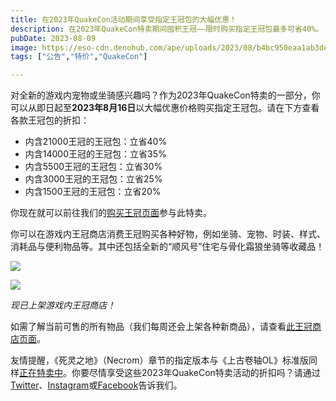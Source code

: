 ```yaml
---
title: 在2023年QuakeCon活动期间享受指定王冠包的大幅优惠！
description: 在2023年QuakeCon特卖期间囤积王冠——限时购买指定王冠包最多可省40%。 
pubDate: 2023-08-09
image: https://eso-cdn.denohub.com/ape/uploads/2023/08/b4bc950eaa1ab3dee37e3d6dba260ca2.jpg
tags: ["公告","特价","QuakeCon"]

---
```


对全新的游戏内宠物或坐骑感兴趣吗？作为2023年QuakeCon特卖的一部分，你可以从即日起至**2023年8月16日**以大幅优惠价格购买指定王冠包。请在下方查看各款王冠包的折扣：

- 内含21000王冠的王冠包：立省40%
- 内含14000王冠的王冠包：立省35%
- 内含5500王冠的王冠包：立省30%
- 内含3000王冠的王冠包：立省25%
- 内含1500王冠的王冠包：立省20%

你现在就可以前往我们的[购买王冠页面](https://www.elderscrollsonline.com/cn/crowns)参与此特卖。

你可以在游戏内王冠商店消费王冠购买各种好物，例如坐骑、宠物、时装、样式、消耗品与便利物品等。其中还包括全新的“顺风号”住宅与骨化霜狼坐骑等收藏品！

![](https://eso-cdn.denohub.com/ape/uploads/2023/08/bebe8ade6b4422c5a7f94f66b13a8dc0.jpg)

![](https://eso-cdn.denohub.com/ape/uploads/2023/08/9ac575c96c1daac42890db6304033829.jpg)

<p class="text-gray-500 text-sm text-center"><i>现已上架游戏内王冠商店！</i></p>

如需了解当前可售的所有物品（我们每周还会上架各种新商品），请查看[此王冠商店页面](https://www.elderscrollsonline.com/cn/crownstore)。

友情提醒，《死灵之地》（Necrom）章节的指定版本与《上古卷轴OL》标准版同样[正在特卖中](/news/post/64497)。你要尽情享受这些2023年QuakeCon特卖活动的折扣吗？请通过[Twitter](https://twitter.com/TESOnline)、[Instagram](https://www.instagram.com/elderscrollsonline/)或[Facebook](https://www.facebook.com/ElderScrollsOnline)告诉我们。
